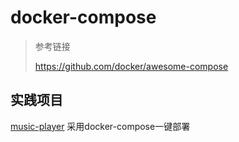 # docker-compose

> 参考链接
>
> https://github.com/docker/awesome-compose

## 实践项目

[music-player](https://github.com/jaronnie/music-player) 采用docker-compose一键部署


